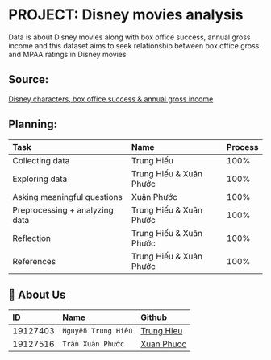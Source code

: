 # PROJECT: Disney movies analysis

Data is about Disney movies along with box office success, annual gross income and this dataset aims to seek relationship between box office gross and MPAA ratings in Disney movies

## Source:

[Disney characters, box office success & annual gross income](https://data.world/kgarrett/disney-character-success-00-16)

## Planning:
| Task  |         Name        | Process |
| :-------- | :-------            | :------------------------- |
| Collecting data  | Trung Hiếu | 100% |
| Exploring data  | Trung Hiếu & Xuân Phước  |100% |
|Asking meaningful questions| Xuân Phước|100%|
|Preprocessing + analyzing data|Trung Hiếu & Xuân Phước|100%|
|Reflection|Trung Hiếu & Xuân Phước|100%|
|References|Trung Hiếu & Xuân Phước|100%|

## 🚀 About Us

| ID        |         Name        | Github |
| :-------- | :-------            | :------------------------- |
| 19127403  | `Nguyễn Trung Hiếu` | [Trung Hieu](https://github.com/hieu823465)|
| 19127516  | `Trần Xuân Phước`   | [Xuan Phuoc](https://github.com/XuanPhuocHCMUS2001)|

